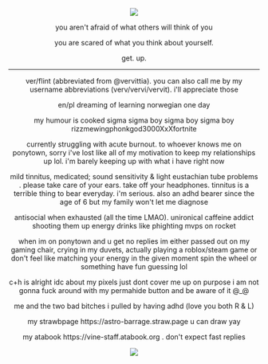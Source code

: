 <p align="center">
<img src="https://komarev.com/ghpvc/?username=netsu-ijou&color=blue"
</p>


<p align="center">
you aren't afraid of what others will think of you
</p>
<p align="center">
you are scared of what you think about yourself.
</p>
<p align="center">
get. up.
</p>

***

<p align="center">
ver/flint (abbreviated from @vervittia). you can also call me by my username abbreviations (verv/vervi/vervit). i'll appreciate those
</p>
<p align="center">
en/pl dreaming of learning norwegian one day
</p>
<p align="center">
my humour is cooked sigma sigma boy sigma boy sigma boy rizzmewingphonkgod3000XxXfortnite
</p>
<p align="center">
currently struggling with acute burnout. to whoever knows me on ponytown, sorry i've lost like all of my motivation to keep my relationships up lol. i'm barely keeping up with what i have right now
</p>
<p align="center">
mild tinnitus, medicated; sound sensitivity & light eustachian tube problems . please take care of your ears. take off your headphones. tinnitus is a terrible thing to bear everyday. i'm serious. also an adhd bearer since the age of 6 but my family won't let me diagnose
</p>
<p align="center">
antisocial when exhausted (all the time LMAO). unironical caffeine addict shooting them up energy drinks like phighting mvps on rocket
</p>
<p align="center">
when im on ponytown and u get no replies im either passed out on my gaming chair, crying in my duvets, actually playing a roblox/steam game or don't feel like matching your energy in the given moment spin the wheel or something have fun guessing lol
</p>
<p align="center">
c+h is alright idc about my pixels just dont cover me up on purpose i am not gonna fuck around with my permahide button and be aware of it @_@
</p>
<p align="center">
me and the two bad bitches i pulled by having adhd (love you both R & L)
</p>
<p align="center">
my strawbpage https://astro-barrage.straw.page u can draw yay
</p>
<p align="center">
my atabook https://vine-staff.atabook.org . don't expect fast replies
</p>

<p align="center">
<img src="https://files.catbox.moe/4io6er.png">
</p>
